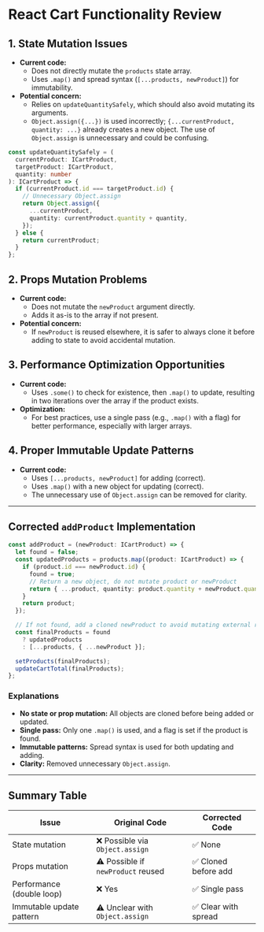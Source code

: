 # React Cart Functionality Review

## 1. State Mutation Issues
- **Current code:**
  - Does not directly mutate the `products` state array.
  - Uses `.map()` and spread syntax (`[...products, newProduct]`) for immutability.
- **Potential concern:**
  - Relies on `updateQuantitySafely`, which should also avoid mutating its arguments.
  - `Object.assign({...})` is used incorrectly; `{...currentProduct, quantity: ...}` already creates a new object. The use of `Object.assign` is unnecessary and could be confusing.

```ts
const updateQuantitySafely = (
  currentProduct: ICartProduct,
  targetProduct: ICartProduct,
  quantity: number
): ICartProduct => {
  if (currentProduct.id === targetProduct.id) {
    // Unnecessary Object.assign
    return Object.assign({
      ...currentProduct,
      quantity: currentProduct.quantity + quantity,
    });
  } else {
    return currentProduct;
  }
};
```

## 2. Props Mutation Problems
- **Current code:**
  - Does not mutate the `newProduct` argument directly.
  - Adds it as-is to the array if not present.
- **Potential concern:**
  - If `newProduct` is reused elsewhere, it is safer to always clone it before adding to state to avoid accidental mutation.

## 3. Performance Optimization Opportunities
- **Current code:**
  - Uses `.some()` to check for existence, then `.map()` to update, resulting in two iterations over the array if the product exists.
- **Optimization:**
  - For best practices, use a single pass (e.g., `.map()` with a flag) for better performance, especially with larger arrays.

## 4. Proper Immutable Update Patterns
- **Current code:**
  - Uses `[...products, newProduct]` for adding (correct).
  - Uses `.map()` with a new object for updating (correct).
  - The unnecessary use of `Object.assign` can be removed for clarity.

---

## Corrected `addProduct` Implementation

```ts
const addProduct = (newProduct: ICartProduct) => {
  let found = false;
  const updatedProducts = products.map((product: ICartProduct) => {
    if (product.id === newProduct.id) {
      found = true;
      // Return a new object, do not mutate product or newProduct
      return { ...product, quantity: product.quantity + newProduct.quantity };
    }
    return product;
  });

  // If not found, add a cloned newProduct to avoid mutating external references
  const finalProducts = found
    ? updatedProducts
    : [...products, { ...newProduct }];

  setProducts(finalProducts);
  updateCartTotal(finalProducts);
};
```

### Explanations
- **No state or prop mutation:** All objects are cloned before being added or updated.
- **Single pass:** Only one `.map()` is used, and a flag is set if the product is found.
- **Immutable patterns:** Spread syntax is used for both updating and adding.
- **Clarity:** Removed unnecessary `Object.assign`.

---

## Summary Table

| Issue                        | Original Code                        | Corrected Code         |
|------------------------------|--------------------------------------|-----------------------|
| State mutation               | ❌ Possible via `Object.assign`      | ✅ None               |
| Props mutation               | ⚠️ Possible if `newProduct` reused   | ✅ Cloned before add  |
| Performance (double loop)    | ❌ Yes                               | ✅ Single pass        |
| Immutable update pattern     | ⚠️ Unclear with `Object.assign`      | ✅ Clear with spread  |

